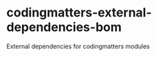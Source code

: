 # codingmatters-external-dependencies-bom
External dependencies for codingmatters modules













